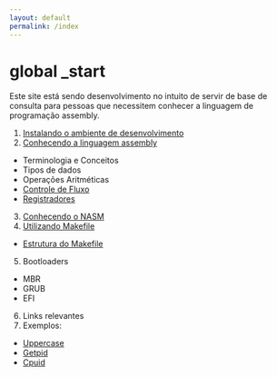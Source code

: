 ```yaml
---
layout: default
permalink: /index
---
```


# **global _start**

Este site está sendo desenvolvimento no intuito de servir de base de consulta para pessoas que necessitem conhecer a linguagem de programação assembly.

1. [Instalando o ambiente de desenvolvimento](/requisitos)
2. [Conhecendo a linguagem assembly](/linguagem)
* Terminologia e Conceitos
* Tipos de dados
* Operações Aritméticas
* [Controle de Fluxo](/control-transfer-instructions)
* [Registradores](/registradores)
3. [Conhecendo o NASM](/nasm)
4. [Utilizando Makefile](/using-makefile)
* [Estrutura do Makefile](/using-makefile-1)
5. Bootloaders
  - MBR
  - GRUB
  - EFI
6. Links relevantes
7. Exemplos:
  - [Uppercase](https://github.com/Assembly-Area55/assembly-area55.github.io/blob/master/src/uppercase.asm)
  - [Getpid](https://github.com/Assembly-Area55/assembly-area55.github.io/tree/master/src/getpid)
  - [Cpuid](https://github.com/Assembly-Area55/assembly-area55.github.io/tree/master/src/cpuid)
